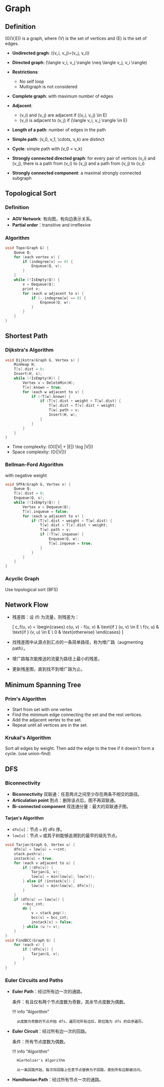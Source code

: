 # Graph

## Definition

\(G(V,E)\) is a graph, where \(V\) is the set of vertices and \(E\) is the set of edges.

- **Undirected gragh**: \((v_i, v_j)=(v_j, v_i)\)
- **Directed graph**: \(\langle v_i, v_j \rangle \neq \langle v_j, v_i \rangle\)
- **Restrictions**:

    - No self loop
    - Multigraph is not considered

- **Complete graph**: with maximum number of edges
- **Adjacent**:

    - \(v_i\) and \(v_j\) are adjacent if \((v_i, v_j) \in E\)
    - \(v_i\) is adjacent to \(v_j\) if \(\langle v_i, v_j \rangle \in E\)

- **Length of a path**: number of edges in the path
- **Simple path**: \(v_0, v_1, \cdots, v_k\) are distinct
- **Cycle**: simple path with \(v_0 = v_k\)
- **Strongly connected directed graph**: for every pair of vertices \(v_i\) and \(v_j\), there is a path from \(v_i\) to \(v_j\) and a path from \(v_j\) to \(v_i\)
- **Strongly connected component**: a maximal strongly connected subgraph

## Topological Sort

### Definition

- **AOV Network**: 有向图，有向边表示关系。
- **Partial order**：transitive and irreflexive

### Algorithm

```c
void Topo(Graph G) {
    Queue Q;
    for (each vertex v) {
        if (indegree[v] == 0) {
            Enqueue(Q, v);
        }
    }
    while (!IsEmpty(Q)) {
        v = Dequeue(Q);
        print v;
        for (each w adjacent to v) {
            if (--indegree[w] == 0) {
                Enqueue(Q, w);
            }
        }
    }
}
```

## Shortest Path

### Dijkstra's Algorithm

```c
void Dijkstra(Graph G, Vertex s) {
    MinHeap H;
    T[s].dist = 0;
    Insert(H, s);
    while (!IsEmpty(H)) {
        Vertex v = DeleteMin(H);
        T[v].known = true;
        for (each w adjacent to v) {
            if (!T[w].known) {
                if (T[v].dist + weight < T[w].dist) {
                    T[w].dist = T[v].dist + weight;
                    T[w].path = v;
                    Insert(H, w);
                }
            }
        }
    }
}
```

- Time complexity: \(O((|V| + |E|) \log |V|)\)
- Space complexity: \(O(|V|)\)

### Bellman-Ford Algorithm

with negative weight

```c
void SPFA(Graph G, Vertex s) {
    Queue Q;
    T[s].dist = 0;
    Enqueue(Q, s);
    while (!IsEmpty(Q)) {
        Vertex v = Dequeue(Q);
        T[v].inqueue = false;
        for (each w adjacent to v) {
            if (T[v].dist + weight < T[w].dist) {
                T[w].dist = T[v].dist + weight;
                T[w].path = v;
                if (!T[w].inqueue) {
                    Enqueue(Q, w);
                    T[w].inqueue = true;
                }
            }
        }
    }
}
```

### Acyclic Graph

Use topological sort (BFS)

## Network Flow

- 残差图：设 \(f\) 为流量，则残差为：

    \[
    c_f(u, v) =
    \begin{cases}
    c(u, v) - f(u, v) & \text{if } (u, v) \in E \\
    f(v, u) & \text{if } (v, u) \in E \\
    0 & \text{otherwise}
    \end{cases}
    \]

- 找残差图中从源点到汇点的一条简单路径，称为增广路（augmenting path）。
- 增广路每次能推送的流量为路径上最小的残差。
- 更新残差图，直到找不到增广路为止。

## Minimum Spanning Tree

### Prim's Algorithm

- Start from set with one vertex
- Find the minimum edge connecting the set and the rest vertices.
- Add the adjacent vertex to the set.
- Repeat until all vertices are in the set.

### Krukal's Algorithm

Sort all edges by weight. Then add the edge to the tree if it doesn't form a cycle. (use union-find)

## DFS

### Biconnectivity

- **Biconnectivity** 双联通：任意两点之间至少存在两条不相交的路径。
- **Articulation point** 割点：删除该点后，图不再双联通。
- **Bi-connected component** 双连通分量：最大的双联通子图。

#### Tarjan's Algorithm

- `dfn[u]`：节点 `u` 的 dfs 序。
- `low[u]`：节点 `u` 或其子树能够追溯到的最早的祖先节点。

```c
void Tarjan(Graph G, Vertex u) {
    dfn[u] = low[u] = ++cnt;
    stack.push(u);
    instack[u] = true;
    for (each v adjacent to u) {
        if (!dfn[v]) {
            Tarjan(G, v);
            low[u] = min(low[u], low[v]);
        } else if (instack[v]) {
            low[u] = min(low[u], dfn[v]);
        }
    }
    if (dfn[u] == low[u]) {
        ++bcc_cnt;
        do {
            v = stack.pop();
            bcc[v] = bcc_cnt;
            instack[v] = false;
        } while (u != v);
    }
}
void FindBCC(Graph G) {
    for (each v) {
        if (!dfn[v]) {
            Tarjan(G, v);
        }
    }
}
```

### Euler Circuits and Paths

- **Euler Path**：经过所有边一次的通路。

    条件：有且仅有两个节点度数为奇数，其余节点度数为偶数。

    !!! info "Algorithm"

        从度数为奇数的节点开始 dfs，遍历完所有边后，欧拉路为 dfs 的后序遍历。

- **Euler Circuit**：经过所有边一次的回路。

    条件：所有节点度数为偶数。

    !!! info "Algorithm"

        Hierholzer's Algorithm

        从一条回路开始，每次将回路上任意节点替换为子回路，直到所有边都被访问。

- **Hamiltonian Path**：经过所有节点一次的通路。